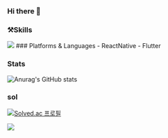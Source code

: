 ### Hi there 👋

### ⚒️Skills
<img src="https://img.shields.io/badge/Android-3DDC84?style=flat-square&logo=Android&logoColor=white"/>
### Platforms & Languages
- ReactNative 
- Flutter

### Stats
![Anurag's GitHub stats](https://github-readme-stats.vercel.app/api?username=dlsrks0631&show_icons=true&theme=radical)

### sol
[![Solved.ac
프로필](http://mazassumnida.wtf/api/v2/generate_badge?boj=dlsrks0631)](https://solved.ac/dlsrks0631)


<img src="http://mazandi.herokuapp.com/api?handle={김제현}&theme=warm"/>
